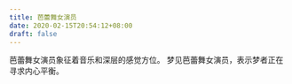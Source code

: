```yaml
---
title: 芭蕾舞女演员
date: 2020-02-15T20:54:12+08:00
draft: false
---
```


芭蕾舞女演员象征着音乐和深层的感觉方位。
梦见芭蕾舞女演员，表示梦者正在寻求内心平衡。
